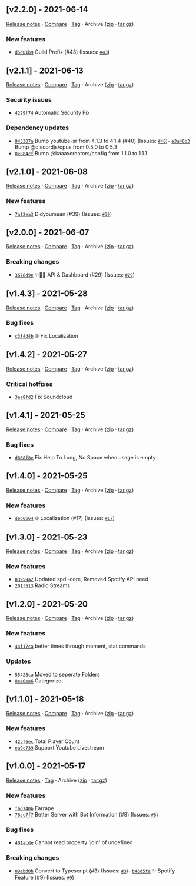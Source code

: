 ## [v2.2.0] - 2021-06-14

[Release notes](https://github.com/kaaaxcreators/Discord-MusicBot/releases/tag/v2.2.0) · [Compare](https://github.com/kaaaxcreators/Discord-MusicBot/compare/v2.1.1...v2.2.0) · [Tag](https://github.com/kaaaxcreators/Discord-MusicBot/tree/v2.2.0) · Archive ([zip](https://github.com/kaaaxcreators/Discord-MusicBot/archive/v2.2.0.zip) · [tar.gz](https://github.com/kaaaxcreators/Discord-MusicBot/archive/v2.2.0.tar.gz))

### New features

- [`d5d01b9`](https://github.com/kaaaxcreators/Discord-MusicBot/commit/d5d01b9)  Guild Prefix (#43)
(Issues: [`#43`](https://github.com/kaaaxcreators/Discord-MusicBot/issues/43))

## [v2.1.1] - 2021-06-13

[Release notes](https://github.com/kaaaxcreators/Discord-MusicBot/releases/tag/v2.1.1) · [Compare](https://github.com/kaaaxcreators/Discord-MusicBot/compare/v2.1.0...v2.1.1) · [Tag](https://github.com/kaaaxcreators/Discord-MusicBot/tree/v2.1.1) · Archive ([zip](https://github.com/kaaaxcreators/Discord-MusicBot/archive/v2.1.1.zip) · [tar.gz](https://github.com/kaaaxcreators/Discord-MusicBot/archive/v2.1.1.tar.gz))

### Security issues

- [`4229f74`](https://github.com/kaaaxcreators/Discord-MusicBot/commit/4229f74) ️ Automatic Security Fix

### Dependency updates

- [`943307a`](https://github.com/kaaaxcreators/Discord-MusicBot/commit/943307a)  Bump youtube-sr from 4.1.3 to 4.1.4 (#40)
(Issues: [`#40`](https://github.com/kaaaxcreators/Discord-MusicBot/issues/40))- [`e3a46b3`](https://github.com/kaaaxcreators/Discord-MusicBot/commit/e3a46b3)  Bump @discordjs/opus from 0.5.0 to 0.5.3
- [`8e884cf`](https://github.com/kaaaxcreators/Discord-MusicBot/commit/8e884cf)  Bump @kaaaxcreators/config from 1.1.0 to 1.1.1

## [v2.1.0] - 2021-06-08

[Release notes](https://github.com/kaaaxcreators/Discord-MusicBot/releases/tag/v2.1.0) · [Compare](https://github.com/kaaaxcreators/Discord-MusicBot/compare/v2.0.0...v2.1.0) · [Tag](https://github.com/kaaaxcreators/Discord-MusicBot/tree/v2.1.0) · Archive ([zip](https://github.com/kaaaxcreators/Discord-MusicBot/archive/v2.1.0.zip) · [tar.gz](https://github.com/kaaaxcreators/Discord-MusicBot/archive/v2.1.0.tar.gz))

### New features

- [`7af2ea3`](https://github.com/kaaaxcreators/Discord-MusicBot/commit/7af2ea3)  Didyoumean (#39)
(Issues: [`#39`](https://github.com/kaaaxcreators/Discord-MusicBot/issues/39))

## [v2.0.0] - 2021-06-07

[Release notes](https://github.com/kaaaxcreators/Discord-MusicBot/releases/tag/v2.0.0) · [Compare](https://github.com/kaaaxcreators/Discord-MusicBot/compare/v1.4.3...v2.0.0) · [Tag](https://github.com/kaaaxcreators/Discord-MusicBot/tree/v2.0.0) · Archive ([zip](https://github.com/kaaaxcreators/Discord-MusicBot/archive/v2.0.0.zip) · [tar.gz](https://github.com/kaaaxcreators/Discord-MusicBot/archive/v2.0.0.tar.gz))

### Breaking changes

- [`3678d9e`](https://github.com/kaaaxcreators/Discord-MusicBot/commit/3678d9e) ✨💄📝 API &amp; Dashboard (#29)
(Issues: [`#29`](https://github.com/kaaaxcreators/Discord-MusicBot/issues/29))

## [v1.4.3] - 2021-05-28

[Release notes](https://github.com/kaaaxcreators/Discord-MusicBot/releases/tag/v1.4.3) · [Compare](https://github.com/kaaaxcreators/Discord-MusicBot/compare/v1.4.2...v1.4.3) · [Tag](https://github.com/kaaaxcreators/Discord-MusicBot/tree/v1.4.3) · Archive ([zip](https://github.com/kaaaxcreators/Discord-MusicBot/archive/v1.4.3.zip) · [tar.gz](https://github.com/kaaaxcreators/Discord-MusicBot/archive/v1.4.3.tar.gz))

### Bug fixes

- [`c3f4d4b`](https://github.com/kaaaxcreators/Discord-MusicBot/commit/c3f4d4b)  🌐 Fix Localization

## [v1.4.2] - 2021-05-27

[Release notes](https://github.com/kaaaxcreators/Discord-MusicBot/releases/tag/v1.4.2) · [Compare](https://github.com/kaaaxcreators/Discord-MusicBot/compare/v1.4.1...v1.4.2) · [Tag](https://github.com/kaaaxcreators/Discord-MusicBot/tree/v1.4.2) · Archive ([zip](https://github.com/kaaaxcreators/Discord-MusicBot/archive/v1.4.2.zip) · [tar.gz](https://github.com/kaaaxcreators/Discord-MusicBot/archive/v1.4.2.tar.gz))

### Critical hotfixes

- [`3ea8fd2`](https://github.com/kaaaxcreators/Discord-MusicBot/commit/3ea8fd2)  Fix Soundcloud

## [v1.4.1] - 2021-05-25

[Release notes](https://github.com/kaaaxcreators/Discord-MusicBot/releases/tag/v1.4.1) · [Compare](https://github.com/kaaaxcreators/Discord-MusicBot/compare/v1.4.0...v1.4.1) · [Tag](https://github.com/kaaaxcreators/Discord-MusicBot/tree/v1.4.1) · Archive ([zip](https://github.com/kaaaxcreators/Discord-MusicBot/archive/v1.4.1.zip) · [tar.gz](https://github.com/kaaaxcreators/Discord-MusicBot/archive/v1.4.1.tar.gz))

### Bug fixes

- [`d668f8e`](https://github.com/kaaaxcreators/Discord-MusicBot/commit/d668f8e)  Fix Help To Long, No Space when usage is empty

## [v1.4.0] - 2021-05-25

[Release notes](https://github.com/kaaaxcreators/Discord-MusicBot/releases/tag/v1.4.0) · [Compare](https://github.com/kaaaxcreators/Discord-MusicBot/compare/v1.3.0...v1.4.0) · [Tag](https://github.com/kaaaxcreators/Discord-MusicBot/tree/v1.4.0) · Archive ([zip](https://github.com/kaaaxcreators/Discord-MusicBot/archive/v1.4.0.zip) · [tar.gz](https://github.com/kaaaxcreators/Discord-MusicBot/archive/v1.4.0.tar.gz))

### New features

- [`d6b6b64`](https://github.com/kaaaxcreators/Discord-MusicBot/commit/d6b6b64) 🌐 Localization (#17)
(Issues: [`#17`](https://github.com/kaaaxcreators/Discord-MusicBot/issues/17))

## [v1.3.0] - 2021-05-23

[Release notes](https://github.com/kaaaxcreators/Discord-MusicBot/releases/tag/v1.3.0) · [Compare](https://github.com/kaaaxcreators/Discord-MusicBot/compare/v1.2.0...v1.3.0) · [Tag](https://github.com/kaaaxcreators/Discord-MusicBot/tree/v1.3.0) · Archive ([zip](https://github.com/kaaaxcreators/Discord-MusicBot/archive/v1.3.0.zip) · [tar.gz](https://github.com/kaaaxcreators/Discord-MusicBot/archive/v1.3.0.tar.gz))

### New features

- [`03959a2`](https://github.com/kaaaxcreators/Discord-MusicBot/commit/03959a2)  Updated spdl-core, Removed Spotify API need
- [`201f513`](https://github.com/kaaaxcreators/Discord-MusicBot/commit/201f513)  Radio Streams

## [v1.2.0] - 2021-05-20

[Release notes](https://github.com/kaaaxcreators/Discord-MusicBot/releases/tag/v1.2.0) · [Compare](https://github.com/kaaaxcreators/Discord-MusicBot/compare/v1.1.0...v1.2.0) · [Tag](https://github.com/kaaaxcreators/Discord-MusicBot/tree/v1.2.0) · Archive ([zip](https://github.com/kaaaxcreators/Discord-MusicBot/archive/v1.2.0.zip) · [tar.gz](https://github.com/kaaaxcreators/Discord-MusicBot/archive/v1.2.0.tar.gz))

### New features

- [`44f17ca`](https://github.com/kaaaxcreators/Discord-MusicBot/commit/44f17ca)  better times through moment, stat commands

### Updates

- [`55428ca`](https://github.com/kaaaxcreators/Discord-MusicBot/commit/55428ca)  Moved to seperate Folders
- [`8ea0ea6`](https://github.com/kaaaxcreators/Discord-MusicBot/commit/8ea0ea6)  Categorize

## [v1.1.0] - 2021-05-18

[Release notes](https://github.com/kaaaxcreators/Discord-MusicBot/releases/tag/v1.1.0) · [Compare](https://github.com/kaaaxcreators/Discord-MusicBot/compare/v1.0.0...v1.1.0) · [Tag](https://github.com/kaaaxcreators/Discord-MusicBot/tree/v1.1.0) · Archive ([zip](https://github.com/kaaaxcreators/Discord-MusicBot/archive/v1.1.0.zip) · [tar.gz](https://github.com/kaaaxcreators/Discord-MusicBot/archive/v1.1.0.tar.gz))

### New features

- [`42cf6ec`](https://github.com/kaaaxcreators/Discord-MusicBot/commit/42cf6ec)  Total Player Count
- [`ea9c739`](https://github.com/kaaaxcreators/Discord-MusicBot/commit/ea9c739)  Support Youtube Livestream

## [v1.0.0] - 2021-05-17

[Release notes](https://github.com/kaaaxcreators/Discord-MusicBot/releases/tag/v1.0.0) · [Tag](https://github.com/kaaaxcreators/Discord-MusicBot/tree/v1.0.0) · Archive ([zip](https://github.com/kaaaxcreators/Discord-MusicBot/archive/v1.0.0.zip) · [tar.gz](https://github.com/kaaaxcreators/Discord-MusicBot/archive/v1.0.0.tar.gz))

### New features

- [`f6d740b`](https://github.com/kaaaxcreators/Discord-MusicBot/commit/f6d740b)  Earrape
- [`78cc7f7`](https://github.com/kaaaxcreators/Discord-MusicBot/commit/78cc7f7)  Better Server with Bot Information (#8)
(Issues: [`#8`](https://github.com/kaaaxcreators/Discord-MusicBot/issues/8))

### Bug fixes

- [`401acde`](https://github.com/kaaaxcreators/Discord-MusicBot/commit/401acde)  Cannot read property &#x27;join&#x27; of undefined

### Breaking changes

- [`09abd0b`](https://github.com/kaaaxcreators/Discord-MusicBot/commit/09abd0b) Convert to Typescript (#3)
(Issues: [`#3`](https://github.com/kaaaxcreators/Discord-MusicBot/issues/3))- [`b46d5fa`](https://github.com/kaaaxcreators/Discord-MusicBot/commit/b46d5fa) ✨ Spotify Feature (#9)
(Issues: [`#9`](https://github.com/kaaaxcreators/Discord-MusicBot/issues/9))
